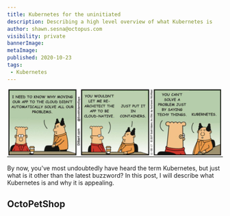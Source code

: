 ```yaml
---
title: Kubernetes for the uninitiated
description: Describing a high level overview of what Kubernetes is
author: shawn.sesna@octopus.com
visibility: private
bannerImage: 
metaImage: 
published: 2020-10-23
tags:
 - Kubernetes
---
```


![](dilbert-kubernetes.jpg)

By now, you've most undoubtedly have heard the term Kubernetes, but just what is it other than the latest buzzword?  In this post, I will describe what Kubernetes is and why it is appealing.

## OctoPetShop
